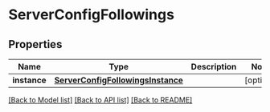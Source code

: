 # ServerConfigFollowings

## Properties
Name | Type | Description | Notes
------------ | ------------- | ------------- | -------------
**instance** | [**ServerConfigFollowingsInstance**](ServerConfigFollowingsInstance.md) |  | [optional] 

[[Back to Model list]](../README.md#documentation-for-models) [[Back to API list]](../README.md#documentation-for-api-endpoints) [[Back to README]](../README.md)


